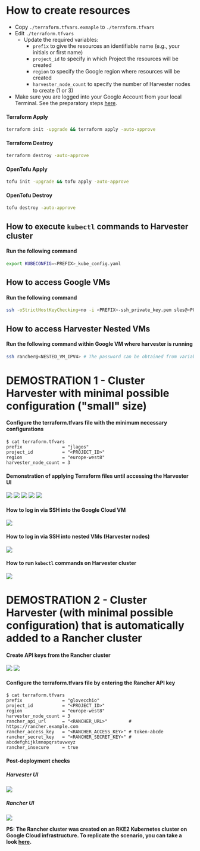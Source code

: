 # How to create resources

- Copy `./terraform.tfvars.exmaple` to `./terraform.tfvars`
- Edit `./terraform.tfvars`
  - Update the required variables:
    - `prefix` to give the resources an identifiable name (e.g., your initials or first name)
    - `project_id` to specify in which Project the resources will be created
    - `region` to specify the Google region where resources will be created
    - `harvester_node_count` to specify the number of Harvester nodes to create (1 or 3)
- Make sure you are logged into your Google Account from your local Terminal. See the preparatory steps [here](../../modules/google-cloud/README.md).

#### Terraform Apply

```bash
terraform init -upgrade && terraform apply -auto-approve
```

#### Terraform Destroy

```bash
terraform destroy -auto-approve
```

#### OpenTofu Apply

```bash
tofu init -upgrade && tofu apply -auto-approve
```

#### OpenTofu Destroy

```bash
tofu destroy -auto-approve
```

## How to execute `kubectl` commands to Harvester cluster

#### Run the following command

```bash
export KUBECONFIG=<PREFIX>_kube_config.yaml
```

## How to access Google VMs

#### Run the following command

```bash
ssh -oStrictHostKeyChecking=no -i <PREFIX>-ssh_private_key.pem sles@<PUBLIC_IPV4>
```

## How to access Harvester Nested VMs

#### Run the following command within Google VM where harvester is running

```bash
ssh rancher@<NESTED_VM_IPV4> # The password can be obtained from variable harvester_password or from join/create_cloud_config.yaml file in the current folder
```

# DEMOSTRATION 1 - Cluster Harvester with minimal possible configuration ("small" size)

#### Configure the terraform.tfvars file with the minimum necessary configurations

```console
$ cat terraform.tfvars
prefix               = "jlagos"
project_id           = "<PROJECT_ID>"
region               = "europe-west8"
harvester_node_count = 3
```

#### Demonstration of applying Terraform files until accessing the Harvester UI

![](../../images/GCP_PROJ_README_1.png)
![](../../images/GCP_PROJ_README_2.png)
![](../../images/GCP_PROJ_README_3.png)
![](../../images/GCP_PROJ_README_4.png)
![](../../images/GCP_PROJ_README_5.png)

#### How to log in via SSH into the Google Cloud VM

![](../../images/GCP_PROJ_README_6.png)

#### How to log in via SSH into nested VMs (Harvester nodes)

![](../../images/GCP_PROJ_README_7.png)

#### How to run `kubectl` commands on Harvester cluster

![](../../images/GCP_PROJ_README_8.png)

# DEMOSTRATION 2 - Cluster Harvester (with minimal possible configuration) that is automatically added to a Rancher cluster

#### Create API keys from the Rancher cluster

![](../../images/GCP_PROJ_README_9.png)
![](../../images/GCP_PROJ_README_10.png)

#### Configure the terraform.tfvars file by entering the Rancher API key

```console
$ cat terraform.tfvars
prefix               = "glovecchio"
project_id           = "<PROJECT_ID>"
region               = "europe-west8"
harvester_node_count = 3
rancher_api_url      = "<RANCHER_URL>"        # https://rancher.example.com
rancher_access_key   = "<RANCHER_ACCESS_KEY>" # token-abcde
rancher_secret_key   = "<RANCHER_SECRET_KEY>" # abcdefghijklmnopqrstuvwxyz
rancher_insecure     = true
```

#### Post-deployment checks

##### Harvester UI

![](../../images/GCP_PROJ_README_11.png) 

##### Rancher UI

![](../../images/GCP_PROJ_README_12.png)

**PS: The Rancher cluster was created on an RKE2 Kubernetes cluster on Google Cloud infrastructure. To replicate the scenario, you can take a look [here](https://github.com/rancher/tf-rancher-up/tree/main/recipes/upstream/google-cloud/rke2).**
